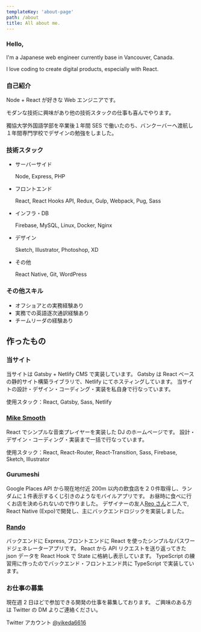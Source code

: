 ```yaml
---
templateKey: 'about-page'
path: /about
title: All about me.
---
```


### Hello,

I'm a Japanese web engineer currently base in Vancouver, Canada.

I love coding to create digital products, especially with React.

### 自己紹介

Node + React が好きな Web エンジニアです。

モダンな技術に興味があり他の技術スタックの仕事も喜んでやります。

獨協大学外国語学部を卒業後１年間 SES で働いたのち、バンクーバーへ渡航し１年間専門学校でデザインの勉強をしました。

### 技術スタック

- サーバーサイド

  Node, Express, PHP

- フロントエンド

  React, React Hooks API, Redux, Gulp, Webpack, Pug, Sass

- インフラ・DB

  Firebase, MySQL, Linux, Docker, Nginx

- デザイン

  Sketch, Illustrator, Photoshop, XD

- その他

  React Native, Git, WordPress

### その他スキル

- オフショアとの実務経験あり
- 実務での英語逐次通訳経験あり
- チームリーダの経験あり

## 作ったもの

### 当サイト

当サイトは Gatsby + Netlify CMS で実装しています。
Gatsby は React ベースの静的サイト構築ライブラリで、Netlify にてホスティングしています。
当サイトの設計・デザイン・コーディング・実装を私自身で行なっています。

使用スタック：React, Gatsby, Sass, Netlify

### [Mike Smooth](https://mike-smooth-233117.firebaseapp.com/)

React でシンプルな音楽プレイヤーを実装した DJ のホームページです。
設計・デザイン・コーディング・実装まで一括で行なっています。

使用スタック：React, React-Router, React-Transition, Sass, Firebase, Sketch, Illustrator

### Gurumeshi

Google Places API から現在地付近 200m 以内の飲食店を２０件取得し、ランダムに１件表示するくじ引きのようなモバイルアプリです。
お昼時に食べに行くお店を決められないので作りました。
デザイナーの友人[Reo さん]()と二人で, React Native (Expo)で開発し、主にバックエンドロジックを実装しました。

### [Rando](https://github.com/yikeda6616/rando)

バックエンドに Express, フロントエンドに React を使ったシンプルなパスワードジェネレーターアプリです。
React から API リクエストを送り返ってきた json データを React Hook で State に格納し表示しています。
TypeScript の練習用に作ったのでバックエンド・フロントエンド共に TypeScript で実装しています。

### お仕事の募集

現在週 2 日ほどで参加できる開発の仕事を募集しております。
ご興味のある方は Twitter の DM よりご連絡ください。

Twitter アカウント
[@yikeda6616](https://twitter.com/yikeda6616)

